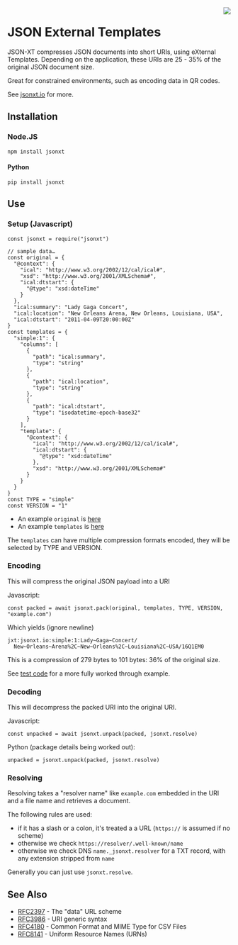 <img src="https://consensas-aws.s3.amazonaws.com/icons/jsonxt-logo.png" align="right" />

# JSON External Templates

JSON-XT compresses JSON documents into short URIs, using eXternal Templates.
Depending on the application, these URIs are 25 - 35% of the original
JSON document size.

Great for constrained environments, such as encoding data in QR codes.

See [jsonxt.io](https://jsonxt.io) for more.

## Installation

### Node.JS

    npm install jsonxt

#### Python

    pip install jsonxt

## Use

### Setup (Javascript)

    const jsonxt = require("jsonxt")

    // sample data…
    const original = {
      "@context": {
        "ical": "http://www.w3.org/2002/12/cal/ical#",
        "xsd": "http://www.w3.org/2001/XMLSchema#",
        "ical:dtstart": {
          "@type": "xsd:dateTime"
        }
      },
      "ical:summary": "Lady Gaga Concert",
      "ical:location": "New Orleans Arena, New Orleans, Louisiana, USA",
      "ical:dtstart": "2011-04-09T20:00:00Z"
    }
    const templates = {
      "simple:1": {
        "columns": [
          {
            "path": "ical:summary", 
            "type": "string"
          }, 
          {
            "path": "ical:location", 
            "type": "string"
          }, 
          {
            "path": "ical:dtstart", 
            "type": "isodatetime-epoch-base32"
          }
        ], 
        "template": {
          "@context": {
            "ical": "http://www.w3.org/2002/12/cal/ical#", 
            "ical:dtstart": {
              "@type": "xsd:dateTime"
            }, 
            "xsd": "http://www.w3.org/2001/XMLSchema#"
          }
        }
      }
    }
    const TYPE = "simple"
    const VERSION = "1"

* An example `original` is [here](https://github.com/Consensas/jsonxt/blob/main/data/w3vc-1-1.json)
* An example `templates` is [here](https://github.com/Consensas/jsonxt/blob/main/data/covid-templates.json)

The `templates` can have multiple compression formats encoded,
they will be selected by TYPE and VERSION.

### Encoding

This will compress the original JSON payload into a URI

Javascript:

    const packed = await jsonxt.pack(original, templates, TYPE, VERSION, "example.com")

Which yields (ignore newline)

    jxt:jsonxt.io:simple:1:Lady~Gaga~Concert/
      New~Orleans~Arena%2C~New~Orleans%2C~Louisiana%2C~USA/16Q1EM0

This is a compression of 279 bytes to 101 bytes: 36% of the original size.

See [test code](https://github.com/Consensas/jsonxt/blob/main/javascript/test/pack.js) for a more
fully worked through example.

### Decoding

This will decompress the packed URI into the original URI.

Javascript:

    const unpacked = await jsonxt.unpack(packed, jsonxt.resolve)

Python (package details being worked out):

    unpacked = jsonxt.unpack(packed, jsonxt.resolve)

### Resolving

Resolving takes a "resolver name" like `example.com` embedded in the URI 
and a file name and retrieves a document.

The following rules are used:

* if it has a slash or a colon, it's treated a a URL (`https://` is assumed if no scheme)
* otherwise we check `https://resolver/.well-known/name`
* otherwise we check DNS `name._jsonxt.resolver` for a TXT record, with any extension stripped from `name`

Generally you can just use `jsonxt.resolve`.

## See Also

* [RFC2397](https://tools.ietf.org/html/rfc2397) - The "data" URL scheme
* [RFC3986](https://tools.ietf.org/html/rfc3986) - URI generic syntax
* [RFC4180](https://tools.ietf.org/html/rfc4180) - Common Format and MIME Type for CSV Files
* [RFC8141](https://tools.ietf.org/html/rfc8141) - Uniform Resource Names (URNs)
